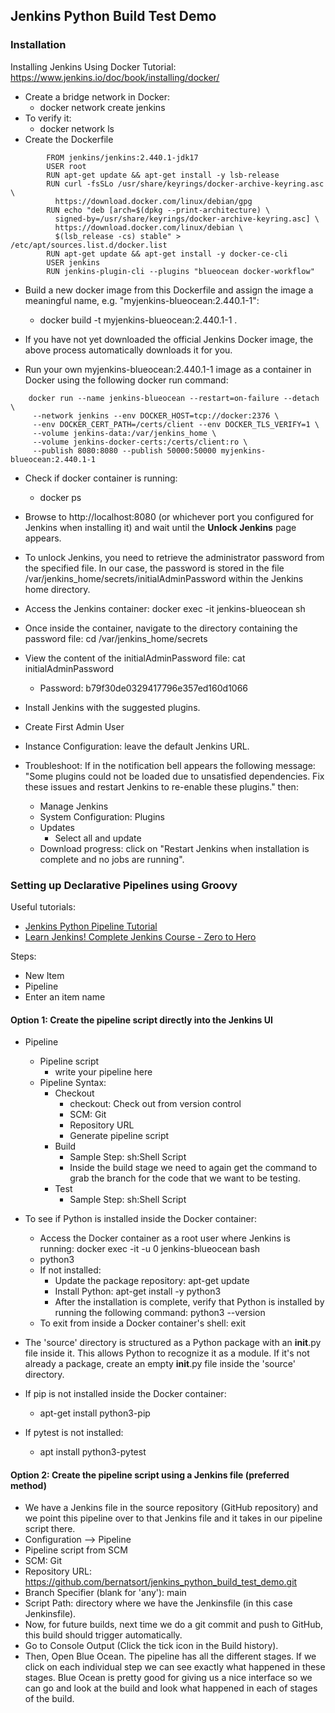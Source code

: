 ## Jenkins Python Build Test Demo
### Installation
Installing Jenkins Using Docker Tutorial: https://www.jenkins.io/doc/book/installing/docker/
- Create a bridge network in Docker:
	- docker network create jenkins
- To verify it: 
	- docker network ls
- Create the Dockerfile
```
		FROM jenkins/jenkins:2.440.1-jdk17
		USER root
		RUN apt-get update && apt-get install -y lsb-release
		RUN curl -fsSLo /usr/share/keyrings/docker-archive-keyring.asc \
		  https://download.docker.com/linux/debian/gpg
		RUN echo "deb [arch=$(dpkg --print-architecture) \
		  signed-by=/usr/share/keyrings/docker-archive-keyring.asc] \
		  https://download.docker.com/linux/debian \
		  $(lsb_release -cs) stable" > /etc/apt/sources.list.d/docker.list
		RUN apt-get update && apt-get install -y docker-ce-cli
		USER jenkins
		RUN jenkins-plugin-cli --plugins "blueocean docker-workflow"
```

- Build a new docker image from this Dockerfile and assign the image a meaningful name, e.g. "myjenkins-blueocean:2.440.1-1":
	- docker build -t myjenkins-blueocean:2.440.1-1 .
- If you have not yet downloaded the official Jenkins Docker image, the above process automatically downloads it for you.

- Run your own myjenkins-blueocean:2.440.1-1 image as a container in Docker using the following docker run command:
	
```
	docker run --name jenkins-blueocean --restart=on-failure --detach \
	 --network jenkins --env DOCKER_HOST=tcp://docker:2376 \
	 --env DOCKER_CERT_PATH=/certs/client --env DOCKER_TLS_VERIFY=1 \
	 --volume jenkins-data:/var/jenkins_home \
	 --volume jenkins-docker-certs:/certs/client:ro \
	 --publish 8080:8080 --publish 50000:50000 myjenkins-blueocean:2.440.1-1
```

- Check if docker container is running: 
	- docker ps

- Browse to http://localhost:8080 (or whichever port you configured for Jenkins when installing it) and wait until the **Unlock Jenkins** page appears. 
- To unlock Jenkins, you need to retrieve the administrator password from the specified file. In our case, the password is stored in the file /var/jenkins_home/secrets/initialAdminPassword within the Jenkins home directory.
- Access the Jenkins container: docker exec -it jenkins-blueocean sh
- Once inside the container, navigate to the directory containing the password file: cd /var/jenkins_home/secrets
- View the content of the initialAdminPassword file: cat initialAdminPassword
	- Password: b79f30de0329417796e357ed160d1066
- Install Jenkins with the suggested plugins.
- Create First Admin User
- Instance Configuration: leave the default Jenkins URL.

- Troubleshoot: If in the notification bell appears the following message: "Some plugins could not be loaded due to unsatisfied dependencies. Fix these issues and restart Jenkins to re-enable these plugins." then:
	- Manage Jenkins
	- System Configuration: Plugins
	- Updates
		- Select all and update
	- Download progress: click on "Restart Jenkins when installation is complete and no jobs are running".

### Setting up Declarative Pipelines using Groovy
Useful tutorials: 
- [Jenkins Python Pipeline Tutorial](https://www.youtube.com/watch?v=6njM8g5hKuk)
- [Learn Jenkins! Complete Jenkins Course - Zero to Hero](https://www.youtube.com/watch?v=6YZvp2GwT0A)

Steps:
- New Item
- Pipeline
- Enter an item name
#### Option 1: Create the pipeline script directly into the Jenkins UI
- Pipeline
	- Pipeline script
		- write your pipeline here
	- Pipeline Syntax:
		- Checkout
			- checkout: Check out from version control
			- SCM: Git
			- Repository URL
			- Generate pipeline script
		- Build
			- Sample Step: sh:Shell Script
			- Inside the build stage we need to again get the command to grab the branch for the code that we want to be testing. 
		- Test
			- Sample Step: sh:Shell Script

- To see if Python is installed inside the Docker container: 
	- Access the Docker container as a root user where Jenkins is running: docker exec -it -u 0 jenkins-blueocean bash
	- python3
	- If not installed: 
		- Update the package repository: apt-get update
		- Install Python: apt-get install -y python3
		- After the installation is complete, verify that Python is installed by running the following command: python3 --version
	- To exit from inside a Docker container's shell: exit
- The 'source' directory is structured as a Python package with an __init__.py file inside it. This allows Python to recognize it as a module. If it's not already a package, create an empty __init__.py file inside the 'source' directory.
- If pip is not installed inside the Docker container:
	-  apt-get install python3-pip 
- If pytest is not installed: 
	- apt install python3-pytest
#### Option 2: Create the pipeline script using a Jenkins file (preferred method)
- We have a Jenkins file in the source repository (GitHub repository) and we point this pipeline over to that Jenkins file and it takes in our pipeline script there.
- Configuration --> Pipeline
- Pipeline script from SCM
- SCM: Git
- Repository URL: https://github.com/bernatsort/jenkins_python_build_test_demo.git
- Branch Specifier (blank for 'any'): main
- Script Path: directory where we have the Jenkinsfile (in this case Jenkinsfile).
- Now, for future builds, next time we do a git commit and push to GitHub, this build should trigger automatically. 
- Go to Console Output (Click the tick icon in the Build history).
- Then, Open Blue Ocean. The pipeline has all the different stages. If we click on each individual step we can see exactly what happened in these stages. Blue Ocean is pretty good for giving us a nice interface so we can go and look at the build and look what happened in each of stages of the build. 